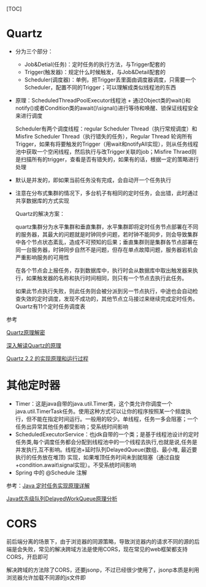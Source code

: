 [TOC]

# Quartz

* 分为三个部分：
  * Job&Detial(任务)：定时任务的执行方法，与Trigger配套的
  * Trigger(触发器)：规定什么时候触发，与Job&Detail配套的
  * Scheduler(调度器)：单例，把Trigger丢里面由调度器调度，只需要一个Scheduler，配置不同的Trigger；可以理解成类似线程池的东西

* 原理：ScheduledThreadPoolExecutor线程池 + 通过Object类的wait()和notify()或者Condition类的await()\signal()进行等待和唤醒、锁保证线程安全 来进行调度

  Scheduler有两个调度线程：regular Scheduler Thread（执行常规调度）和Misfire Scheduler Thread（执行错失的任务），Regular Thread 轮询所有Trigger，如果有将要触发的Trigger（用wait和notifyAll实现），则从任务线程池中获取一个空闲线程，然后执行与改Trigger关联的job；Misfire Thraed则是扫描所有的trigger，查看是否有错失的，如果有的话，根据一定的策略进行处理

* 默认是并发的，即如果当前任务没有完成，会自动开一个任务执行

* 注意在分布式集群的情况下，多台机子有相同的定时任务，会出错，此时通过共享数据库的方式实现

  Quartz的解决方案：

  quartz集群分为水平集群和垂直集群，水平集群即将定时任务节点部署在不同的服务器，其最大的问题就是时钟同步问题，若时钟不能同步，则会导致集群中各个节点状态紊乱，造成不可预知的后果；垂直集群则是集群各节点部署在同一台服务器，时钟同步自然不是问题，但存在单点故障问题，服务器宕机会严重影响服务的可用性

  在各个节点会上报任务，存到数据库中，执行时会从数据库中取出触发器来执行，如果触发器的名称和执行时间相同，则只有一个节点去执行此任务。

  如果此节点执行失败，则此任务则会被分派到另一节点执行，中途也会自动检查失效的定时调度，发现不成功的，其他节点立马接过来继续完成定时任务。Quartz有11个定时任务调度表

参考

[Quartz原理解密](https://www.cnblogs.com/Dorae/p/9357180.html)

[深入解读Quartz的原理](https://blog.csdn.net/scgyus/article/details/79360316)

[Quartz 2.2 的实现原理和运行过程](https://blog.csdn.net/xlxxcc/article/details/52104463)

# 其他定时器

  * Timer：这是java自带的java.util.Timer类，这个类允许你调度一个java.util.TimerTask任务。使用这种方式可以让你的程序按照某一个频度执行，但不能在指定时间运行。一般用的较少。单线程，任务一多会阻塞；一个任务出异常其他任务都受影响；受系统时间影响
  * ScheduledExecutorService：也jdk自带的一个类；是基于线程池设计的定时任务类,每个调度任务都会分配到线程池中的一个线程去执行,也就是说,任务是并发执行,互不影响。线程池+延时队列DelayedQueue(数组、最小堆, 最近要执行的任务放在堆顶) 实现，如果堆顶任务时间未到就阻塞（通过自旋+condition.await\signal实现）。不受系统时间影响
  * Spring 中的 @Schedule  注解

参考：[Java 定时任务实现原理详解](https://blog.csdn.net/u013332124/article/details/79603943)

[Java优先级队列DelayedWorkQueue原理分析](https://www.jianshu.com/p/587901245c95)

# CORS

前后端分离的场景下，由于浏览器的同源策略，导致浏览器内的请求不同的源的后端是会失败，常见的解决跨域方法是使用CORS，现在常见的web框架都支持CORS，开启即可

解决跨域的方法除了CORS，还要jsonp，不过已经很少使用了，jsonp本质是利用浏览器允许加载不同源的js文件即<script>标签等，将跨域请求<script>标签里，返回一段可执行的js代码，其中包含了请求结果，通常是json格式，前端通过返回的js代码执行回调获取结果

详情见 [跨域资源共享 CORS 详解](http://www.ruanyifeng.com/blog/2016/04/cors.html)

对于跨域产生的问题，如CSRF跨域请求攻击的解决方案，可参考：[美团:如何防止csrf](https://tech.meituan.com/2018/10/11/fe-security-csrf.html)

# session和cookie

- 首先Http是无状态的，因此需要通过session、cookie来达到记录用户状态的目的。

- 传统的session、cookie：session存用户信息，保存在服务端中，cookie里存session对应的sessionId，保存在客户端中，用于找到对应的session，每次请求都会带上该cookie来表示此用户。

- 由于现在实例的部署不可能只部署一个，一般都是集群部署，因此session不可以只存在一个实例的内存中，因此引入Redis来存用户的登录信息

- 现在一般使用 token + Redis来实现session机制，前端的cookie更多的是存token的信息而已，一般也是把token的值放在请求头中，而不会把cookie发给后端

# JWT

- JWT = JSON WEB TOKEN

- JWT原理：JWT实际上是一个token(令牌)，分为三部分：Header(头部)、Payload(负载)、Signature(签名)。

Header(头部) 记录 Signature(签名) 的加密方式 和 本token的类型，一般是SHA256

Payload(负载) 记录用户登录信息(官方规范默认是不加密的，分为官方字段和私有字段）

Signature(签名) 记录 Header(头部)和Payload(负载)的公钥，自己本身使用Header(头部)里规定的方式加密

形成的方式：header使用base64URL编码 + "." +  payload使用base64URL编码 + "." +  签名()

一般用法，使用Header(头部)里的加密方式对Header(头部)的base64URL编码 + "." + Payload(负载) 使用base64URL编码 + "." + 保存在后端的密钥进行签名得到 Signature(签名)，最后组合成`base64URL(header) + "." + base64(payload) + "." + signature`，后端收到该JWT后验证该签名是否正确，来判断JWT里的用户信息是否可靠

可以存储在浏览器的本地缓存localStorage或者cookie中，发送请求的时候放在cookie里，或者放在请求头中

- JWT的目的是让服务器不保存任何session数据，让后端变成无状态的，因此没办法主动废弃某个token，一旦签发了JWT，在到期之前就会始终有效，如果想要实现这种功能，必然需要在后端保存JWT，就违背了JWT的意愿了。
- 要让JWT实现 续签 和 主动过期功能，必定需要在后端保存JWT
  - jwt主动过期问题，使用黑名单即可；分成两点，客户端要求失效，服务端记录token到黑名单；用户重置密码，服务端记录uid-time键值对，在此之前的token全部失效；客户端把保存的jwt删掉是没用的，此时的jwt依然有效，只是客户端没记录而已
  - jwt续签问题，一种解决方式是jwt中存储过期时间，服务端设置刷新时间，请求时判断是否在过期时间或刷新时间，在刷新时间内进行token刷新，失效token记入黑名单；
  - 而黑名单过大问题，可以采用记录UID-刷新时间方式解决，判断jwt签发时间，jwt签发时间小于UID-刷新时间的记为失效
- 个人认为JWT的生成方式本身是有一套规范的，在实际使用过程中也可以对他进行改动，本质上还是一个签名校验而已，比如使用Header(头部)里的加密方式加密Signature(签名)，Signature(签名)加密Header(头部) 和Payload(负载) 这两部分，服务器里的私钥解密Payload(负载)，得到需要的登录信息

JWT参考：[JWT 超详细分析](https://learnku.com/articles/17883)

# CAS模型 - SSO(单点登录)

可参考：[CAS实现单点登录SSO执行原理探究](https://blog.csdn.net/javaloveiphone/article/details/52439613)，讲得算是比较明白，这里是总结基于CAS模型改的单点登录模式

- 第一次访问时，由于没有访问的token，会引导至登录

![第一次访问](https://github.com/Nixum/Java-Note/raw/master/Note/picture/sso-first-access.png)

- 再次访问Web-1时，由于前端已存了token，直接使用token进行请求即可

- 已登录Web-1时去访问Web-2，会通过后端认证中心实现单点登录

![第二次访问](https://github.com/Nixum/Java-Note/raw/master/Note/picture/sso-second-access.png)

这里在总结一下关于GrantTicket和ServiceTicket，跟CAS模型中提到的TGT、ST、PGT这些东西是类似的，本质是作为验证的票据，图中的GrantTicket、ServiceTicket、token含义如下

GrantTicket：全局会话票据，保存在登录页，通过GrantTicket才能换取ServiceTicket；

ServiceTicket表示访问资源的一次性票据，根据ServiceTicket换取token，换取后失效；

token：登录凭证

GT、ST和token都是保存在Redis中的，他们在Redis中的存储结构如下

```json
key：TOKEN_${Token的值}
value:
{
    "createTime": 1565961654807,
    "accountId": "123",
    // 用户其他信息
    "grantTicket": ${GrantTicket的值}  // 关联GT，用于注销时实现全局注销
}

key：GRANT_TICKET_${GrantTicket的值}
value:
{
    "createTime": 1565961654807,
    "accountId": "123",
}

key：SERVICE_TICKET_${ServiceTicket的值}
value:
{
    "createTime": 1565961654807,
    "grantTicket": ${GrantTicket的值} // 关联GT，用于判断该ST是否有效，换取token后删除
}

// token与grantTicket的记录，注销时，根据token中关联的GT，找到所有与之关联的token，进行删除，这里推荐使用Redis的scan命令进行分段查询，原因是Redis是单线程的，如果数据量太大使用keys命令遍历太久，阻塞Redis接收其他命令
key：{grantTicket}-{token}
value：无
```

# 基于OAuth2.0的第三方登录

可参考：[理解OAuth 2.0](https://www.ruanyifeng.com/blog/2014/05/oauth_2_0.html)，这样基本就入门了，这里是总结项目中如何接入，一般在集成facebook和google的第三方登录也是类似的流程机制

![基于OAuth2的第三方登录](https://github.com/Nixum/Java-Note/raw/master/Note/picture/基于oauth2的第三方登录流程.png)

# 压测

总结一下做过的压测，压测工具jmetter，利用jmette可以多线程并发请求和可以实时查看简易报告的能力

1. 先对被压测服务的接口针对不同场景编写压测用例，设定好TPS的起始和目标值，作为压测计划

2. 画压测机器部署关系图，部署压测环境

   *  对于被压测的服务，一般会mock掉与该服务相关关联的服务，比如该服务还连了数据库，该接口请求依赖一些独立部署的中间件，或者依赖其他服务，则会对这些相关的依赖用桩来代替，或者直接mock掉代码中的逻辑，以减少这些额外服务的影响。

   * 一般一台机器只部署一个服务，特别是被压测服务，此外还要注意被压测服务所在的机器上网络设置相关的参数，比如TCP最大连接数、回收策略之类的设置

3. 编写压测脚本，压测脚本越简单越好，尽量让压测工具不影响被压测服务，最重要的设置是 发起请求时的并发线程数、响应的断言、TPS数，其他那些花里胡哨的输出树状图，饼图啊那些都不用配了，用最简单的报告输出即可

4. 部署完后，将脚本配置放到jmeter的机器上，启动压测`nohup java -jar bin/ApacheJMeter.jar -n -t jmetter脚本路径/config.jmx > test.out &`，输出到当前目录下的test.out文件里，这里启动是使用默认参数启动，如果对jmetter的JVM设置有要求，也可以在启动时指定JVM参数，如`nohup java -server -XX:+HeapDumpOnOutOfMemoryError -Xms512m -Xmx512m -XX:+UseG1GC -XX:MaxGCPauseMillis=250 -XX:G1ReservePercent=20 -Djava.security.egd=file:/dev/urandom -jar bin/ApacheJMeter.jar -n -t jmetter脚本路径/config.jmx > test.out &`，压测开启后可以打开test.out文件查看压测报告

5. 一般是按照TPS从小往大压，小的TPS压，在正常延时的情况下可以先判断程序是否有问题，比如内存泄漏，内存溢出，没问题了再逐步往大了压。如果先从大往小压，延时又上不去，此时判断不了是程序内部问题还是过大的TPS导致。压测时间一般最少压一天

6. 输出压测报告

一般有如下几个点要注意，这些点到时也要输出到压测报告上

| 监控点                                | 说明                                                         |
| ------------------------------------- | ------------------------------------------------------------ |
| jmetter端的TPS、延时、错误率          | 观察TPS是否符合预期、延时是否达到预期且稳定、错误率要为0。当程序正常时降低延时的手段，减少不必要的日志输出、业务逻辑算法是否还有优化空间，是否有IO占用或者频繁序列化反序列化、内部队列是否阻塞 |
| 被压测服务的gc                        | fgc，ygc不要太频繁，一般来说fgc 一小时要小于3~4次；ygc一分钟要小于3~4次为佳。使用 `jstat -gcutil [pid] [时间间隔，每几秒打印] [打印次数]` |
| jmetter端的CPU、内存使用率等          | 注意jmetter端的CPU是否过高或波动很大，避免影响压测结论       |
| 被压测服务端的CPU、磁盘、内存使用率等 | 如果cpu过高，如果连续达到90以上，基本上是内存泄漏导致了频繁的fgc；磁盘的占用情况，注意生成的日志是否把磁盘占满了 |

当被压测端的gc不正常时，应尽量保存事发环境

​	1、收集内存使用基本情况统计：`jmap -heap pid > heap.log`


​	2、收到线程堆栈运行信息：`jstack pid > stack.log`

​	3、收集内存详细使用信息，生成dump内存快照：`jmap -dump:format=b,file=heap.dump pid`


一般使用eclipse mat工具进行内存快照的分析，排查出内存泄漏的问题。

mat的使用参见：[Eclipse MAT内存分析工具](https://www.cnblogs.com/yueshutong/p/9824772.html)

**一般压测脚本的模板：**

```xml
<?xml version="1.0" encoding="UTF-8"?>
<jmeterTestPlan version="1.2" properties="3.2" jmeter="3.2 r1790748">
  <hashTree>
    <TestPlan guiclass="TestPlanGui" testclass="TestPlan" testname="测试计划" enabled="true">
        <!-- 一般写压测计划中的序号+名称 -->
      <stringProp name="TestPlan.comments"></stringProp>
      <boolProp name="TestPlan.functional_mode">false</boolProp>
      <boolProp name="TestPlan.serialize_threadgroups">false</boolProp>
      <elementProp name="TestPlan.user_defined_variables" elementType="Arguments" guiclass="ArgumentsPanel" testclass="Arguments" testname="用户定义的变量" enabled="true">
        <collectionProp name="Arguments.arguments"/>
      </elementProp>
      <stringProp name="TestPlan.user_define_classpath"></stringProp>
    </TestPlan>
    <hashTree>
      <ThreadGroup guiclass="ThreadGroupGui" testclass="ThreadGroup" testname="Thread Group" enabled="true">
        <stringProp name="ThreadGroup.on_sample_error">continue</stringProp>
        <elementProp name="ThreadGroup.main_controller" elementType="LoopController" guiclass="LoopControlPanel" testclass="LoopController" testname="循环控制器" enabled="true">
          <boolProp name="LoopController.continue_forever">false</boolProp>
          <intProp name="LoopController.loops">-1</intProp>
        </elementProp>
        <stringProp name="ThreadGroup.num_threads">500</stringProp>                                             <!-- 发起请求时的并发线程数，这里设置为500个并发线程，表示使用这么多的线程数来达到下面设置的TPS数 -->
        <stringProp name="ThreadGroup.ramp_time">8</stringProp>
        <longProp name="ThreadGroup.start_time">1509332694000</longProp>
        <longProp name="ThreadGroup.end_time">1509332694000</longProp>
        <boolProp name="ThreadGroup.scheduler">false</boolProp>
        <stringProp name="ThreadGroup.duration"></stringProp>
        <stringProp name="ThreadGroup.delay"></stringProp>
      </ThreadGroup>
      <hashTree>
        <HTTPSamplerProxy guiclass="HttpTestSampleGui" testclass="HTTPSamplerProxy" testname="click http request" enabled="true">
          <elementProp name="HTTPsampler.Arguments" elementType="Arguments" guiclass="HTTPArgumentsPanel" testclass="Arguments" testname="用户定义的变量" enabled="true">
            <collectionProp name="Arguments.arguments"/>
          </elementProp>
          <stringProp name="HTTPSampler.domain">192.168.1.123</stringProp>         <!-- 此处为被压测服务的host -->
          <stringProp name="HTTPSampler.port">12345</stringProp>                    <!-- 此处为被压测服务的port -->
          <stringProp name="HTTPSampler.protocol">http</stringProp>
          <stringProp name="HTTPSampler.contentEncoding"></stringProp>
          <stringProp name="HTTPSampler.path">${__StringFromFile(/home/urls.log,,,)}</stringProp>  <!-- 发起的http请求uri从文件读取，文件路径 -->
          <stringProp name="HTTPSampler.method">GET</stringProp>
          <boolProp name="HTTPSampler.follow_redirects">false</boolProp>
          <boolProp name="HTTPSampler.auto_redirects">false</boolProp>
          <boolProp name="HTTPSampler.use_keepalive">true</boolProp>
          <boolProp name="HTTPSampler.DO_MULTIPART_POST">false</boolProp>
          <stringProp name="HTTPSampler.embedded_url_re"></stringProp>
          <stringProp name="HTTPSampler.implementation">Java</stringProp>
          <stringProp name="HTTPSampler.connect_timeout"></stringProp>
          <stringProp name="HTTPSampler.response_timeout"></stringProp>
        </HTTPSamplerProxy>
        <hashTree/>
        <ResponseAssertion guiclass="AssertionGui" testclass="ResponseAssertion" testname="Response Assertion" enabled="true">
          <collectionProp name="Asserion.test_strings">
            <stringProp name="49586">200</stringProp>                                       <!-- http请求的响应断言，要求返回的http code为200才判定为成功 -->
          </collectionProp>
          <stringProp name="Assertion.test_field">Assertion.response_code</stringProp>
          <boolProp name="Assertion.assume_success">false</boolProp>
          <intProp name="Assertion.test_type">8</intProp>
        </ResponseAssertion>
        <hashTree/>
        <ConstantThroughputTimer guiclass="TestBeanGUI" testclass="ConstantThroughputTimer" testname="Constant Throughput Timer" enabled="true">
          <intProp name="calcMode">1</intProp>
          <doubleProp>
            <name>throughput</name>
            <value>30000.0</value>          <!-- 1分钟内发起的请求数，换算为tps为500 -->
            <savedValue>0.0</savedValue>
          </doubleProp>
        </ConstantThroughputTimer>
        <hashTree/>
      </hashTree>
    </hashTree>
    <WorkBench guiclass="WorkBenchGui" testclass="WorkBench" testname="工作台" enabled="true">
      <boolProp name="WorkBench.save">true</boolProp>
    </WorkBench>
    <hashTree/>
  </hashTree>
</jmeterTestPlan>
```